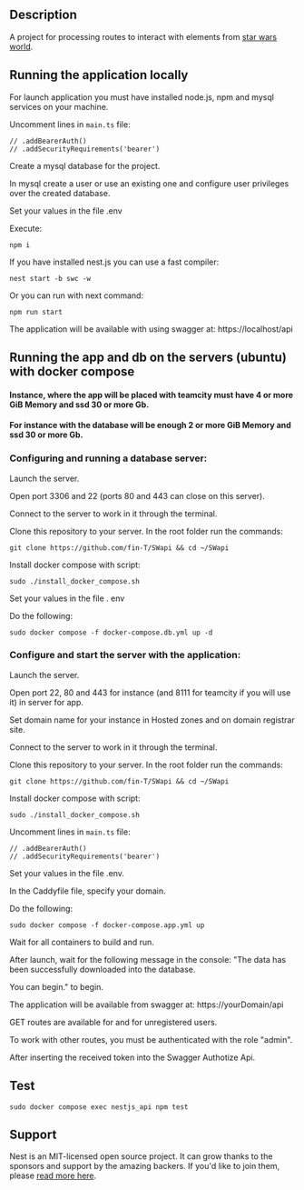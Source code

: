 ## Description 

A project for processing routes to interact with elements from [star wars world](https://swapi.py4e.com/api/).

## Running the application locally

For launch application you must have installed node.js, npm and mysql services on your machine.

Uncomment lines in `main.ts` file:

    // .addBearerAuth()
    // .addSecurityRequirements('bearer')

Create a mysql database for the project.

In mysql create a user or use an existing one and configure user privileges over the created database. 

Set your values in the file .env

Execute:
```
npm i
```

If you have installed nest.js you can use a fast compiler:
```
nest start -b swc -w
```

Or you can run with next command:
```
npm run start
```

The application will be available with using swagger at: https://localhost/api

## Running the app and db on the servers (ubuntu) with docker compose 
#### Instance, where the app will be placed with teamcity must have 4 or more GiB Memory and ssd 30 or more Gb. 
#### For instance with the database will be enough 2 or more GiB Memory and ssd 30 or more Gb.

### Configuring and running a database server:

Launch the server. 

Open port 3306 and 22 (ports 80 and 443 can close on this server).

Connect to the server to work in it through the terminal.

Clone this repository to your server. In the root folder run the commands: 
```
git clone https://github.com/fin-T/SWapi && cd ~/SWapi
```

Install docker compose with script:
```
sudo ./install_docker_compose.sh
```

Set your values in the file . env

Do the following:
```
sudo docker compose -f docker-compose.db.yml up -d
```

### Configure and start the server with the application:

Launch the server. 

Open port 22, 80 and 443 for instance (and 8111 for teamcity if you will use it) in server for app. 

Set domain name for your instance in Hosted zones and on domain registrar site.

Connect to the server to work in it through the terminal.

Clone this repository to your server. In the root folder run the commands: 
```
git clone https://github.com/fin-T/SWapi && cd ~/SWapi
```

Install docker compose with script:
```
sudo ./install_docker_compose.sh
```

Uncomment lines in `main.ts` file:

    // .addBearerAuth()
    // .addSecurityRequirements('bearer')

Set your values in the file .env.

In the Caddyfile file, specify your domain.

Do the following:
```
sudo docker compose -f docker-compose.app.yml up
```

Wait for all containers to build and run.

After launch, wait for the following message in the console:
"The data has been successfully downloaded into the database.

You can begin." to begin.

The application will be available from swagger at: https://yourDomain/api

GET routes are available for and for unregistered users. 

To work with other routes, you must be authenticated with the role "admin". 

After inserting the received token into the Swagger Authotize Api.

## Test

```
sudo docker compose exec nestjs_api npm test
```

## Support

Nest is an MIT-licensed open source project. It can grow thanks to the sponsors and support by the amazing backers. If you'd like to join them, please [read more here](https://docs.nestjs.com/support).